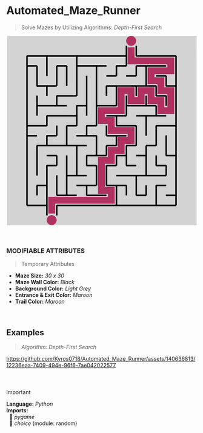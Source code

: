 # Automated_Maze_Runner
>  Solve Mazes by Utilizing Algorithms: _Depth-First Search_

<p align="center">
  <img src = https://github.com/Kyros0718/Automated_Maze_Runner/blob/main/Assets/15x15_Solved-Maze.png width="500">
</p>

&nbsp;

### MODIFIABLE ATTRIBUTES
>Temporary Attributes
- **Maze Size:** _30 x 30_
- **Maze Wall Color:** _Black_
- **Background Color:** _Light Grey_
- **Entrance & Exit Color:** _Maroon_
- **Trail Color:** _Maroon_

&nbsp;

## Examples
> _Algorithm: Depth-First Search_

https://github.com/Kyros0718/Automated_Maze_Runner/assets/140636813/12236eaa-7409-494e-96f6-7ae042022577

&nbsp;

###
> [!IMPORTANT]  
> **Language:** _Python_  
> **Imports:**  
&nbsp; :small_orange_diamond: _pygame_  
&nbsp; :small_orange_diamond: _choice_ (module: random) 
